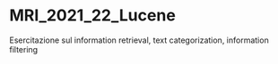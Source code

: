 # MRI_2021_22_Lucene
Esercitazione sul information retrieval, text categorization, information filtering
